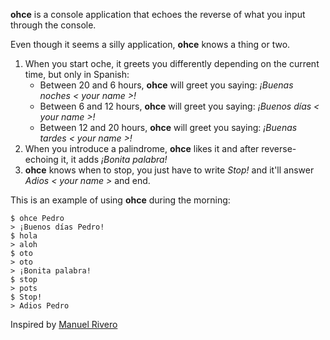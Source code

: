**ohce** is a console application that echoes the reverse of what you input through the console.

Even though it seems a silly application, **ohce** knows a thing or two.

1. When you start oche, it greets you differently depending on the current time, but only in Spanish:
    - Between 20 and 6 hours, **ohce** will greet you saying:  *¡Buenas noches < your name >!*
    - Between 6 and 12 hours, **ohce** will greet you saying:  *¡Buenos días < your name >!*
    - Between 12 and 20 hours, **ohce** will greet you saying:  *¡Buenas tardes < your name >!*
2. When you introduce a palindrome, **ohce** likes it and after reverse-echoing it, it adds *¡Bonita palabra!*
3. **ohce** knows when to stop, you just have to write *Stop!* and it'll answer *Adios < your name >* and end.

This is an example of using **ohce** during the morning:

    $ ohce Pedro
    > ¡Buenos días Pedro!
    $ hola
    > aloh
    $ oto
    > oto
    > ¡Bonita palabra!
    $ stop
    > pots
    $ Stop!
    > Adios Pedro

Inspired by [Manuel Rivero](http://garajeando.blogspot.com/2016/05/the-ohce-kata-short-and-simple-exercise.html)
